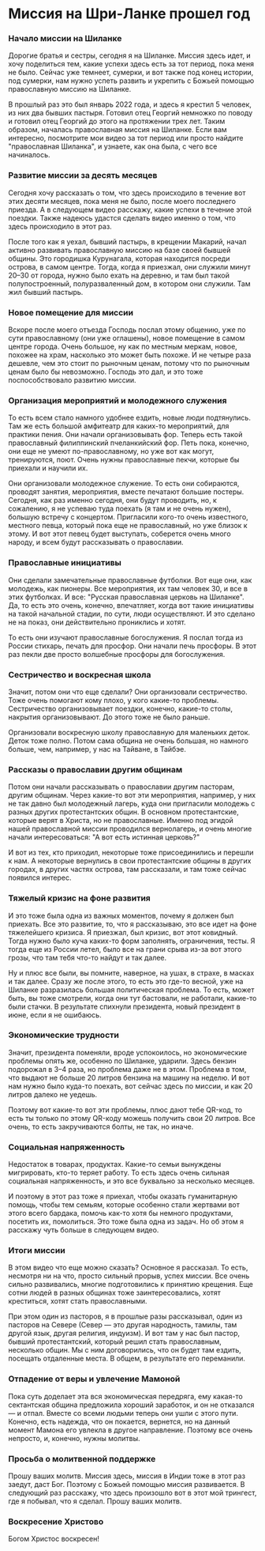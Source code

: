 # Миссия на Шри-Ланке прошел год

### Начало миссии на Шиланке  
Дорогие братья и сестры, сегодня я на Шиланке. Миссия здесь идет, и хочу поделиться тем, какие успехи здесь есть за тот период, пока меня не было. Сейчас уже темнеет, сумерки, и вот также под конец истории, под сумерки, нам нужно успеть развить и укрепить с Божьей помощью православную миссию на Шиланке.  

В прошлый раз это был январь 2022 года, и здесь я крестил 5 человек, из них два бывших пастыря. Готовил отец Георгий немножко по поводу и готовил отец Георгий до этого на протяжении трех лет. Таким образом, началась православная миссия на Шиланке. Если вам интересно, посмотрите мои видео за тот период или просто найдите "православная Шиланка", и узнаете, как она была, с чего все начиналось.  

### Развитие миссии за десять месяцев  
Сегодня хочу рассказать о том, что здесь происходило в течение вот этих десяти месяцев, пока меня не было, после моего последнего приезда. А в следующем видео расскажу, какие успехи в течение этой поездки. Также надеюсь удастся сделать видео именно о том, что здесь происходило в этот раз.  

После того как я уехал, бывший пастырь, в крещении Макарий, начал активно развивать православную миссию на базе своей бывшей общины. Это городишка Курунагала, которая находится посреди острова, в самом центре. Тогда, когда я приезжал, они служили минут 20–30 от города, нужно было ехать на деревню, и там был такой полупостроенный, полуразваленный дом, в котором они служили. Там жил бывший пастырь.  

### Новое помещение для миссии  
Вскоре после моего отъезда Господь послал этому общению, уже по сути православному (они уже оглашены), новое помещение в самом центре города. Очень большое, ну как по местным меркам, новое, похожее на храм, насколько это может быть похоже. И не четыре раза дешевле, чем это стоит по рыночным ценам, потому что по рыночным ценам было бы невозможно. Господь это дал, и это тоже поспособствовало развитию миссии.  

### Организация мероприятий и молодежного служения  
То есть всем стало намного удобнее ездить, новые люди подтянулись. Там же есть большой амфитеатр для каких-то мероприятий, для практики пения. Они начали организовывать фор. Теперь есть такой православный филиппинский пчеланкийский фор. Петь пока, конечно, они еще не умеют по-православному, но уже вот как могут, тренируются, поют. Очень нужны православные пекчи, которые бы приехали и научили их.  

Они организовали молодежное служение. То есть они собираются, проводят занятия, мероприятия, вместе печатают большие постеры. Сегодня, как раз именно сегодня, они будут проводить, но, к сожалению, я не успеваю туда поехать (я там и не очень нужен), большую встречу с концертом. Пригласили кого-то очень известного, местного певца, который пока еще не православный, но уже близок к этому. И вот этот певец будет выступать, соберется очень много народу, и всем будут рассказывать о православии.  

### Православные инициативы  
Они сделали замечательные православные футболки. Вот еще они, как молодежь, как пионеры. Все мероприятия, их там человек 30, и все в этих футболках. И все: "Русская православная церковь на Шиланке". Да, то есть это очень, конечно, впечатляет, когда вот такие инициативы на такой начальной стадии, по сути, люди осуществляют. И это сделано не на показ, они действительно прониклись и хотят.  

То есть они изучают православные богослужения. Я послал тогда из России стихарь, печать для просфор. Они начали печь просфоры. В этот раз пекли две просто волшебные просфоры для богослужения.  

### Сестричество и воскресная школа  
Значит, потом они что еще сделали? Они организовали сестричество. Тоже очень помогают кому плохо, у кого какие-то проблемы. Сестричество организовывает поездки, конечно, какие-то столы, накрытия организовывают. До этого тоже не было раньше.  

Организовали воскресную школу православную для маленьких деток. Деток тоже полно. Потом сама община не очень большая, но намного больше, чем, например, у нас на Тайване, в Тайбэе.  

### Рассказы о православии другим общинам  
Потом они начали рассказывать о православии другим пасторам, другим общинам. Через какие-то вот эти мероприятия, например, у них не так давно был молодежный лагерь, куда они пригласили молодежь с разных других протестантских общин. В основном протестантские, которые верят в Христа, но не православные. Именно под эгидой нашей православной миссии проводился вернолагерь, и очень многие начали интересоваться: "А вот есть истинная церковь?"  

И вот из тех, кто приходил, некоторые тоже присоединились и перешли к нам. А некоторые вернулись в свои протестантские общины в других городах, в других частях острова, там рассказали, и там тоже сейчас появился интерес.  

### Тяжелый кризис на фоне развития  
И это тоже была одна из важных моментов, почему я должен был приехать. Все это развитие, то, что я рассказываю, это все идет на фоне тяжелейшего кризиса. Я приезжал, был кризис, вот этот ковидный. Тогда нужно было куча каких-то форм заполнять, ограничения, тесты. Я тогда еще из России летел, было все на грани срыва из-за вот этого грозы, что там тебя что-то найдут и так далее.  

Ну и плюс все были, вы помните, наверное, на ушах, в страхе, в масках и так далее. Сразу же после этого, то есть это где-то весной, уже на Шиланке разразилась большая политическая проблема. То есть, может быть, вы тоже смотрели, когда они тут бастовали, не работали, какие-то были стачки. В результате спихнули президента, новый президент в июне, если я не ошибаюсь.  

### Экономические трудности  
Значит, президента поменяли, вроде успокоилось, но экономические проблемы опять же, особенно по Шиланке, ударили. Здесь бензин подорожал в 3–4 раза, но проблема даже не в этом. Проблема в том, что выдают не больше 20 литров бензина на машину на неделю. И вот нам нужно было куда-то поехать, вот сейчас здесь по миссии, и как 20 литров далеко не уедешь.  

Поэтому вот какие-то вот эти проблемы, плюс дают тебе QR-код, то есть ты только по этому QR-коду можешь получить свои 20 литров. Все очень, то есть закручиваются болты, не так, но иначе.  

### Социальная напряженность  
Недостаток в товарах, продуктах. Какие-то семьи вынуждены мигрировать, кто-то теряет работу. То есть здесь очень сильная социальная напряженность, и это все буквально за несколько месяцев.  

И поэтому в этот раз тоже я приехал, чтобы оказать гуманитарную помощь, чтобы тем семьям, которые особенно стали жертвами вот этого всего бардака, помочь как-то хотя бы немного продуктами, посетить их, помолиться. Это тоже была одна из задач. Но об этом я расскажу чуть больше в следующем видео.  

### Итоги миссии  
В этом видео что еще можно сказать? Основное я рассказал. То есть, несмотря ни на что, просто сильный прорыв, успех миссии. Все очень сильно развивались, многие подготовились к принятию крещения. Еще сотни людей в разных общинах тоже заинтересовались, хотят креститься, хотят стать православными.  

При этом один из пасторов, я в прошлые разы рассказывал, один из пасторов на Севере (Север — это другая народность, тамилы, там другой язык, другая религия, индуизм). И вот там у нас был пастор, бывший протестантский, который решил стать православным, несколько общин. Мы с ним договорились, что он будет там ездить, посещать отдаленные места. В общем, в результате его переманили.

### Отпадение от веры и увлечение Мамоной  
Пока суть доделает эта вся экономическая передряга, ему какая-то сектантская община предложила хороший заработок, и он не отказался — и отпал. Вместе со всеми людьми теперь они ушли с этого пути. Конечно, есть надежда, что он покается, вернется, но на данный момент Мамона его увлекла в другое направление. Поэтому все очень непросто, и, конечно, нужны молитвы.  

### Просьба о молитвенной поддержке  
Прошу ваших молитв. Миссия здесь, миссия в Индии тоже в этот раз заедут, даст Бог. Поэтому с Божьей помощью миссия развивается. В следующий раз расскажу, что здесь произошло вот в этот мой трингест, где я побывал, что я сделал. Прошу ваших молитв.  

### Воскресение Христово  
Богом Христос воскресен!

